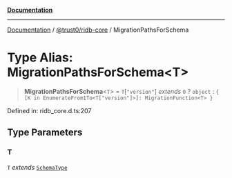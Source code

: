 [**Documentation**](../../../README.md)

***

[Documentation](../../../README.md) / [@trust0/ridb-core](../README.md) / MigrationPathsForSchema

# Type Alias: MigrationPathsForSchema\<T\>

> **MigrationPathsForSchema**\<`T`\> = `T`\[`"version"`\] *extends* `0` ? `object` : `{ [K in EnumerateFrom1To<T["version"]>]: MigrationFunction<T> }`

Defined in: ridb\_core.d.ts:207

## Type Parameters

### T

`T` *extends* [`SchemaType`](SchemaType.md)
